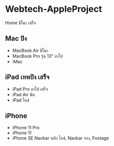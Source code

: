 # Webtech-AppleProject

Home ชิโนะ เสร็จ

## Mac ปิง

- MacBook Air ชิโนะ
- MacBook Pro รุ่น 13” อาโป
- iMac

## iPad เทพปิง เสร็จ

- iPad Pro อาโป เสร็จ
- iPad Air พีท
- iPad ไอซ์

## iPhone

- iPhone 11 Pro
- iPhone 11
- iPhone SE
  Navbar หลัก ไอซ์, Navbar รอง, Footage
